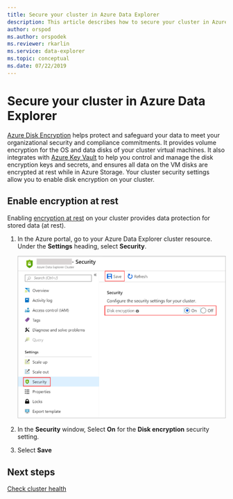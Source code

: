 ```yaml
---
title: Secure your cluster in Azure Data Explorer
description: This article describes how to secure your cluster in Azure Data Explorer within the Azure portal.
author: orspod
ms.author: orspodek
ms.reviewer: rkarlin
ms.service: data-explorer
ms.topic: conceptual
ms.date: 07/22/2019
---
```


# Secure your cluster in Azure Data Explorer

[Azure Disk Encryption](/azure/security/azure-security-disk-encryption-overview) helps protect and safeguard your data to meet your organizational security and compliance commitments. It provides volume encryption for the OS and data disks of your cluster virtual machines. It also integrates with [Azure Key Vault](/azure/key-vault/) to help you control and manage the disk encryption keys and secrets, and ensures all data on the VM disks are encrypted at rest while in Azure Storage. Your cluster security settings allow you to enable disk encryption on your cluster.
  
## Enable encryption at rest
  
Enabling [encryption at rest](/azure/security/azure-security-encryption-atrest) on your cluster provides data protection for stored data (at rest). 

1. In the Azure portal, go to your Azure Data Explorer cluster resource. Under the **Settings** heading, select **Security**. 

    ![Turn on encryption at rest](media/manage-cluster-security/security-encryption-at-rest.png)

1. In the **Security** window, Select **On** for the **Disk encryption** security setting. 

1. Select **Save**

## Next steps

[Check cluster health](/azure/data-explorer/check-cluster-health)
